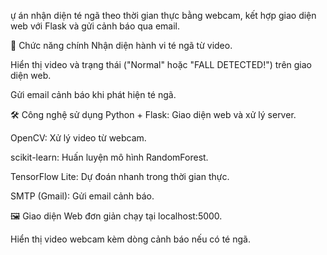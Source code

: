 ự án nhận diện té ngã theo thời gian thực bằng webcam, kết hợp giao diện web với Flask và gửi cảnh báo qua email.

🔧 Chức năng chính
Nhận diện hành vi té ngã từ video.

Hiển thị video và trạng thái ("Normal" hoặc "FALL DETECTED!") trên giao diện web.

Gửi email cảnh báo khi phát hiện té ngã.

🛠 Công nghệ sử dụng
Python + Flask: Giao diện web và xử lý server.

OpenCV: Xử lý video từ webcam.

scikit-learn: Huấn luyện mô hình RandomForest.

TensorFlow Lite: Dự đoán nhanh trong thời gian thực.

SMTP (Gmail): Gửi email cảnh báo.

🖼 Giao diện
Web đơn giản chạy tại localhost:5000.

Hiển thị video webcam kèm dòng cảnh báo nếu có té ngã.
